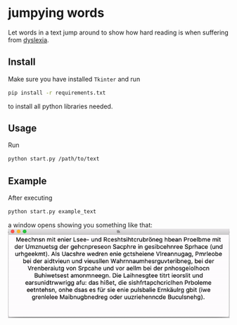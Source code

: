 # jumpying words

Let words in a text jump around to show how hard reading is when
suffering from [dyslexia](https://en.wikipedia.org/wiki/Dyslexia).




## Install

Make sure you have installed `Tkinter` and run

```bash
pip install -r requirements.txt
```

to install all python libraries needed.


## Usage

Run

```bash
python start.py /path/to/text
```


## Example

After executing

```bash
python start.py example_text
```

a window opens showing you something like that:
![demo](./example.gif)
